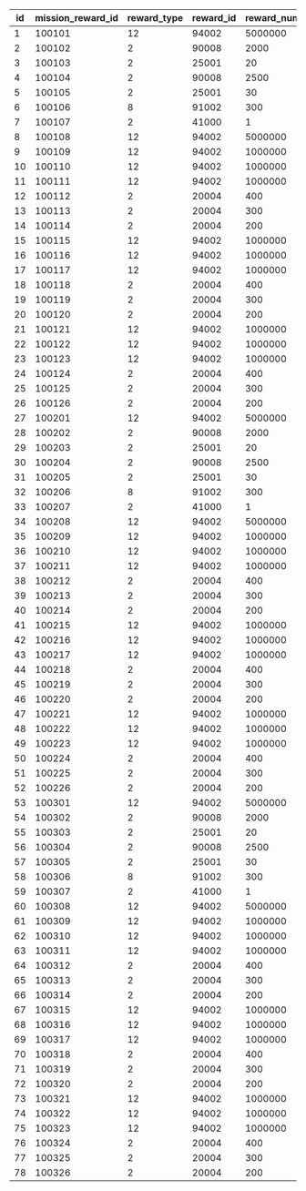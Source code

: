 |id|mission_reward_id|reward_type|reward_id|reward_num|
| --- | --- | --- | --- | --- |
|1|100101|12|94002|5000000|
|2|100102|2|90008|2000|
|3|100103|2|25001|20|
|4|100104|2|90008|2500|
|5|100105|2|25001|30|
|6|100106|8|91002|300|
|7|100107|2|41000|1|
|8|100108|12|94002|5000000|
|9|100109|12|94002|1000000|
|10|100110|12|94002|1000000|
|11|100111|12|94002|1000000|
|12|100112|2|20004|400|
|13|100113|2|20004|300|
|14|100114|2|20004|200|
|15|100115|12|94002|1000000|
|16|100116|12|94002|1000000|
|17|100117|12|94002|1000000|
|18|100118|2|20004|400|
|19|100119|2|20004|300|
|20|100120|2|20004|200|
|21|100121|12|94002|1000000|
|22|100122|12|94002|1000000|
|23|100123|12|94002|1000000|
|24|100124|2|20004|400|
|25|100125|2|20004|300|
|26|100126|2|20004|200|
|27|100201|12|94002|5000000|
|28|100202|2|90008|2000|
|29|100203|2|25001|20|
|30|100204|2|90008|2500|
|31|100205|2|25001|30|
|32|100206|8|91002|300|
|33|100207|2|41000|1|
|34|100208|12|94002|5000000|
|35|100209|12|94002|1000000|
|36|100210|12|94002|1000000|
|37|100211|12|94002|1000000|
|38|100212|2|20004|400|
|39|100213|2|20004|300|
|40|100214|2|20004|200|
|41|100215|12|94002|1000000|
|42|100216|12|94002|1000000|
|43|100217|12|94002|1000000|
|44|100218|2|20004|400|
|45|100219|2|20004|300|
|46|100220|2|20004|200|
|47|100221|12|94002|1000000|
|48|100222|12|94002|1000000|
|49|100223|12|94002|1000000|
|50|100224|2|20004|400|
|51|100225|2|20004|300|
|52|100226|2|20004|200|
|53|100301|12|94002|5000000|
|54|100302|2|90008|2000|
|55|100303|2|25001|20|
|56|100304|2|90008|2500|
|57|100305|2|25001|30|
|58|100306|8|91002|300|
|59|100307|2|41000|1|
|60|100308|12|94002|5000000|
|61|100309|12|94002|1000000|
|62|100310|12|94002|1000000|
|63|100311|12|94002|1000000|
|64|100312|2|20004|400|
|65|100313|2|20004|300|
|66|100314|2|20004|200|
|67|100315|12|94002|1000000|
|68|100316|12|94002|1000000|
|69|100317|12|94002|1000000|
|70|100318|2|20004|400|
|71|100319|2|20004|300|
|72|100320|2|20004|200|
|73|100321|12|94002|1000000|
|74|100322|12|94002|1000000|
|75|100323|12|94002|1000000|
|76|100324|2|20004|400|
|77|100325|2|20004|300|
|78|100326|2|20004|200|